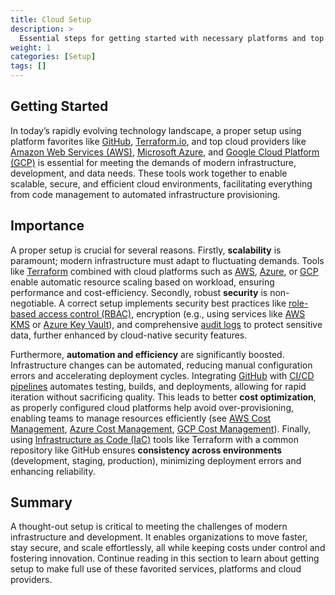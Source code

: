 ```yaml
---
title: Cloud Setup
description: >
  Essential steps for getting started with necessary platforms and top Cloud providers.
weight: 1
categories: [Setup]
tags: []
---
```


## Getting Started

In today’s rapidly evolving technology landscape, a proper setup using platform favorites like [GitHub](https://github.com/), [Terraform.io](https://www.terraform.io/), and top cloud providers like [Amazon Web Services (AWS)](https://aws.amazon.com/), [Microsoft Azure](https://azure.microsoft.com/), and [Google Cloud Platform (GCP)](https://cloud.google.com/) is essential for meeting the demands of modern infrastructure, development, and data needs. These tools work together to enable scalable, secure, and efficient cloud environments, facilitating everything from code management to automated infrastructure provisioning.

## Importance

A proper setup is crucial for several reasons. Firstly, **scalability** is paramount; modern infrastructure must adapt to fluctuating demands. Tools like [Terraform](https://www.terraform.io/) combined with cloud platforms such as [AWS](https://aws.amazon.com/autoscaling/), [Azure](https://azure.microsoft.com/en-us/features/autoscale/), or [GCP](https://cloud.google.com/compute/docs/autoscaler/) enable automatic resource scaling based on workload, ensuring performance and cost-efficiency. Secondly, robust **security** is non-negotiable. A correct setup implements security best practices like [role-based access control (RBAC)](https://csrc.nist.gov/Projects/role-based-access-control), encryption (e.g., using services like [AWS KMS](https://aws.amazon.com/kms/) or [Azure Key Vault](https://azure.microsoft.com/en-us/services/key-vault/)), and comprehensive [audit logs](https://cloud.google.com/logging/docs/audit/) to protect sensitive data, further enhanced by cloud-native security features.

Furthermore, **automation and efficiency** are significantly boosted. Infrastructure changes can be automated, reducing manual configuration errors and accelerating deployment cycles. Integrating [GitHub](https://github.com/) with [CI/CD pipelines](https://github.com/features/actions) automates testing, builds, and deployments, allowing for rapid iteration without sacrificing quality. This leads to better **cost optimization**, as properly configured cloud platforms help avoid over-provisioning, enabling teams to manage resources efficiently (see [AWS Cost Management](https://aws.amazon.com/cost-management/), [Azure Cost Management](https://azure.microsoft.com/en-us/services/cost-management/), [GCP Cost Management](https://cloud.google.com/cost-management/)). Finally, using [Infrastructure as Code (IaC)](https://www.redhat.com/en/topics/automation/what-is-infrastructure-as-code-iac) tools like Terraform with a common repository like GitHub ensures **consistency across environments** (development, staging, production), minimizing deployment errors and enhancing reliability.

## Summary

A thought-out setup is critical to meeting the challenges of modern infrastructure and development. It enables organizations to move faster, stay secure, and scale effortlessly, all while keeping costs under control and fostering innovation. Continue reading in this section to learn about getting setup to make full use of these favorited services, platforms and cloud providers.
